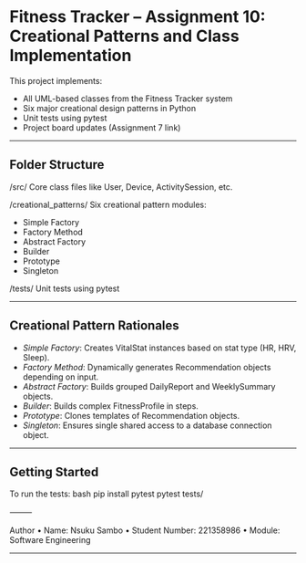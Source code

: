 # Fitness Tracker – Assignment 10: Creational Patterns and Class Implementation

This project implements:
- All UML-based classes from the Fitness Tracker system
- Six major creational design patterns in Python
- Unit tests using pytest
- Project board updates (Assignment 7 link)

---

## Folder Structure

/src/
Core class files like User, Device, ActivitySession, etc.

/creational_patterns/
Six creational pattern modules:
- Simple Factory
- Factory Method
- Abstract Factory
- Builder
- Prototype
- Singleton

/tests/
Unit tests using pytest

---

## Creational Pattern Rationales

- *Simple Factory*: Creates VitalStat instances based on stat type (HR, HRV, Sleep).
- *Factory Method*: Dynamically generates Recommendation objects depending on input.
- *Abstract Factory*: Builds grouped DailyReport and WeeklySummary objects.
- *Builder*: Builds complex FitnessProfile in steps.
- *Prototype*: Clones templates of Recommendation objects.
- *Singleton*: Ensures single shared access to a database connection object.

---

## Getting Started

To run the tests:
bash
pip install pytest
pytest tests/



⸻

Author
	•	Name: Nsuku Sambo
	•	Student Number: 221358986
	•	Module: Software Engineering

---
